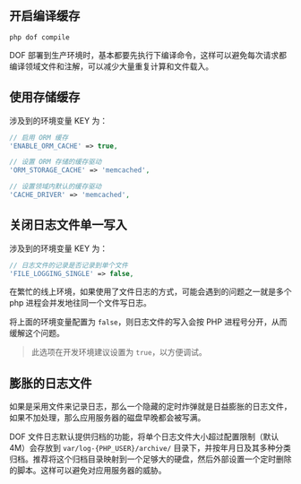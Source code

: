 <!-- toc -->

## 开启编译缓存

``` shell
php dof compile
```

DOF 部署到生产环境时，基本都要先执行下编译命令，这样可以避免每次请求都编译领域文件和注解，可以减少大量重复计算和文件载入。

## 使用存储缓存

涉及到的环境变量 KEY 为：

``` php
// 启用 ORM 缓存
'ENABLE_ORM_CACHE' => true,

// 设置 ORM 存储的缓存驱动
'ORM_STORAGE_CACHE' => 'memcached',

// 设置领域内默认的缓存驱动
'CACHE_DRIVER' => 'memcached',
```

## 关闭日志文件单一写入

涉及到的环境变量 KEY 为：

``` php 
// 日志文件的记录是否记录到单个文件
'FILE_LOGGING_SINGLE' => false,
```

在繁忙的线上环境，如果使用了文件日志的方式，可能会遇到的问题之一就是多个 php 进程会并发地往同一个文件写日志。

将上面的环境变量配置为 `false`，则日志文件的写入会按 PHP 进程号分开，从而缓解这个问题。

> 此选项在开发环境建议设置为 `true`，以方便调试。

## 膨胀的日志文件

如果是采用文件来记录日志，那么一个隐藏的定时炸弹就是日益膨胀的日志文件，如果不加处理，那么应用服务器的磁盘早晚都会被写满。

DOF 文件日志默认提供归档的功能，将单个日志文件大小超过配置限制（默认 4M）会存放到 `var/log-{PHP_USER}/archive/` 目录下，并按年月日及其多种分类归档。推荐将这个归档目录映射到一个足够大的硬盘，然后外部设置一个定时删除的脚本。这样可以避免对应用服务器的威胁。
